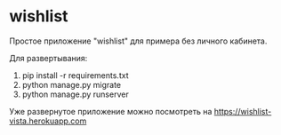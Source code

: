 # wishlist

Простое приложение "wishlist" для примера без личного кабинета.

Для развертывания:
1. pip install -r requirements.txt
2. python manage.py migrate
3. python manage.py runserver

Уже развернутое приложение можно посмотреть на https://wishlist-vista.herokuapp.com
